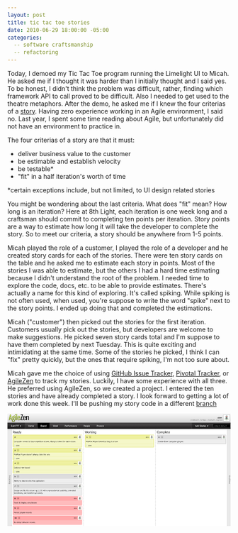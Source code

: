 ```yaml
---
layout: post
title: tic tac toe stories
date: 2010-06-29 18:00:00 -05:00
categories:
  -- software craftsmanship
  -- refactoring
---
```


Today, I demoed my Tic Tac Toe program running the Limelight UI to Micah.  He asked me if I thought it was harder than I initially thought and I said yes.  To be honest, I didn't think the problem was difficult, rather, finding which framework API to call proved to be difficult.  Also I needed to get used to the theatre metaphors.  After the demo, he asked me if I knew the four criterias of a [story](http://www.agilemodeling.com/artifacts/userStory.htm).  Having zero experience working in an Agile environment, I said no.  Last year, I spent some time reading about Agile, but unfortunately did not have an environment to practice in.

The four criterias of a story are that it must:

* deliver business value to the customer
* be estimable and establish velocity
* be testable\*
* "fit" in a half iteration's worth of time

\*certain exceptions include, but not limited, to UI design related stories

You might be wondering about the last criteria.  What does "fit" mean?  How long is an iteration?  Here at 8th Light, each iteration is one week long and a craftsman should commit to completing ten points per iteration.  Story points are a way to estimate how long it will take the developer to complete the story.  So to meet our criteria, a story should be anywhere from 1-5 points.

Micah played the role of a customer, I played the role of a developer and he created story cards for each of the stories.  There were ten story cards on the table and he asked me to estimate each story in points.  Most of the stories I was able to estimate, but the others I had a hard time estimating because I didn't understand the root of the problem.  I needed time to explore the code, docs, etc. to be able to provide estimates.  There's actually a name for this kind of exploring.  It's called spiking.  While spiking is not often used, when used, you're suppose to write the word "spike" next to the story points.  I ended up doing that and completed the estimations.

Micah ("customer") then picked out the stories for the first iteration.  Customers usually pick out the stories, but developers are welcome to make suggestions.  He picked seven story cards total and I'm suppose to have them completed by next Tuesday.  This is quite exciting and intimidating at the same time.  Some of the stories he picked, I think I can "fix" pretty quickly, but the ones that require spiking, I'm not too sure about.

Micah gave me the choice of using [GitHub Issue Tracker](http://github.com/blog/411-github-issue-tracker), [Pivotal Tracker](http://www.pivotaltracker.com/), or [AgileZen](http://agilezen.com/) to track my stories.  Luckily, I have some experience with all three.  He preferred using AgileZen, so we created a project.  I entered the ten stories and have already completed a story.  I look forward to getting a lot of work done this week.  I'll be pushing my story code in a different [branch](http://github.com/sl4m/tic_tac_toe_ruby/tree/ll-refactoring)

![AgileZen TTT](/images/agilezen_ttt.png)
